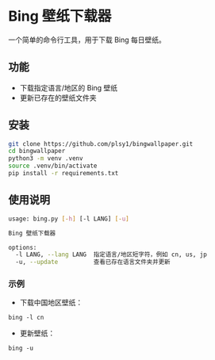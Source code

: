 # Bing 壁纸下载器

一个简单的命令行工具，用于下载 Bing 每日壁纸。

## 功能

- 下载指定语言/地区的 Bing 壁纸
- 更新已存在的壁纸文件夹

## 安装

```bash
git clone https://github.com/plsy1/bingwallpaper.git
cd bingwallpaper
python3 -m venv .venv
source .venv/bin/activate
pip install -r requirements.txt
```

## 使用说明

```bash
usage: bing.py [-h] [-l LANG] [-u]

Bing 壁纸下载器

options:
  -l LANG, --lang LANG  指定语言/地区短字符，例如 cn, us, jp
  -u, --update          查看已存在语言文件夹并更新
```

### **示例**

- 下载中国地区壁纸：

```
bing -l cn
```

- 更新壁纸：

```
bing -u
```

